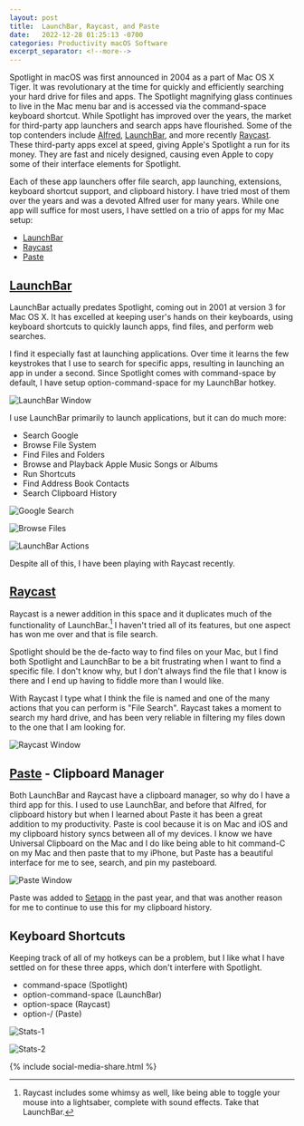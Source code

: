 ```yaml
---
layout: post
title:  LaunchBar, Raycast, and Paste
date:   2022-12-28 01:25:13 -0700
categories: Productivity macOS Software
excerpt_separator: <!--more-->
---
```


Spotlight in macOS was first announced in 2004 as a part of Mac OS X Tiger. It was revolutionary at the time for quickly and efficiently searching your hard drive for files and apps. The Spotlight magnifying glass continues to live in the Mac menu bar and is accessed via the command-space keyboard shortcut.<!--more--> While Spotlight has improved over the years, the market for third-party app launchers and search apps have flourished. Some of the top contenders include [Alfred][1], [LaunchBar][2], and more recently [Raycast][3]. These third-party apps excel at speed, giving Apple's Spotlight a run for its money. They are fast and nicely designed, causing even Apple to copy some of their interface elements for Spotlight. 

Each of these app launchers offer file search, app launching, extensions, keyboard shortcut support, and clipboard history. I have tried most of them over the years and was a devoted Alfred user for many years. While one app will suffice for most users, I have settled on a trio of apps for my Mac setup: 

- [LaunchBar][4]
- [Raycast][5]
- [Paste][6]

## [LaunchBar][7]

LaunchBar actually predates Spotlight, coming out in 2001 at version 3 for Mac OS X. It has excelled at keeping user's hands on their keyboards, using keyboard shortcuts to quickly launch apps, find files, and perform web searches. 

I find it especially fast at launching applications. Over time it learns the few keystrokes that I use to search for specific apps, resulting in launching an app in under a second. Since Spotlight comes with command-space by default, I have setup option-command-space for my LaunchBar hotkey. 

![LaunchBar Window][image-1]

I use LaunchBar primarily to launch applications, but it can do much more: 

- Search Google
- Browse File System
- Find Files and Folders
- Browse and Playback Apple Music Songs or Albums
- Run Shortcuts
- Find Address Book Contacts
- Search Clipboard History

![Google Search][image-2]

![Browse Files][image-3]

![LaunchBar Actions][image-4]

Despite all of this, I have been playing with Raycast recently. 

## [Raycast][8]

Raycast is a newer addition in this space and it duplicates much of the functionality of LaunchBar.[^1] I haven't tried all of its features, but one aspect has won me over and that is file search. 

Spotlight should be the de-facto way to find files on your Mac, but I find both Spotlight and LaunchBar to be a bit frustrating when I want to find a specific file. I don't know why, but I don't always find the file that I know is there and I end up having to fiddle more than I would like. 

With Raycast I type what I think the file is named and one of the many actions that you can perform is "File Search". Raycast takes a moment to search my hard drive, and has been very reliable in filtering my files down to the one that I am looking for. 

![Raycast Window][image-5]

## [Paste][9] - Clipboard Manager

Both LaunchBar and Raycast have a clipboard manager, so why do I have a third app for this. I used to use LaunchBar, and before that Alfred, for clipboard history but when I learned about Paste it has been a great addition to my productivity. Paste is cool because it is on Mac and iOS and my clipboard history syncs between all of my devices. I know we have Universal Clipboard on the Mac and I do like being able to hit command-C on my Mac and then paste that to my iPhone, but Paste has a beautiful interface for me to see, search, and pin my pasteboard. 

![Paste Window][image-6]

Paste was added to [Setapp][10] in the past year, and that was another reason for me to continue to use this for my clipboard history. 

## Keyboard Shortcuts

Keeping track of all of my hotkeys can be a problem, but I like what I have settled on for these three apps, which don't interfere with Spotlight. 

- command-space (Spotlight)
- option-command-space (LaunchBar)
- option-space (Raycast)
- option-/ (Paste)

![Stats-1][image-7]

![Stats-2][image-8]

{% include social-media-share.html %}

[^1]:   Raycast includes some whimsy as well, like being able to toggle your mouse into a lightsaber, complete with sound effects. Take that LaunchBar. 

[1]:    https://www.alfredapp.com
[2]:    https://www.obdev.at/products/launchbar/index.html
[3]:    https://www.raycast.com
[4]:    https://www.obdev.at/products/launchbar/index.html
[5]:    https://www.raycast.com
[6]:    https://pasteapp.io
[7]:    https://www.obdev.at/products/launchbar/index.html
[8]:    https://www.raycast.com
[9]:    https://pasteapp.io
[10]:   https://https://setapp.com

[image-1]: /assets/launchbar-window.png
[image-2]: /assets/launchbar-google.png
[image-3]: /assets/launchbar-browse-files.png
[image-4]: /assets/launchbar-actions.png
[image-5]: /assets/Raycast-window.png
[image-6]: /assets/paste-window.png
[image-7]: /assets/launchbar-stats-1.png
[image-8]: /assets/launchbar-stats-2.png

<script src="https://giscus.app/client.js"
        data-repo="adamsappletech/adamsappletech.github.io"
        data-repo-id="R_kgDOK5uboQ"
        data-category="General"
        data-category-id="DIC_kwDOK5uboc4CbzPX"
        data-mapping="pathname"
        data-strict="0"
        data-reactions-enabled="1"
        data-emit-metadata="0"
        data-input-position="bottom"
        data-theme="preferred_color_scheme"
        data-lang="en"
        crossorigin="anonymous"
        async>
</script>